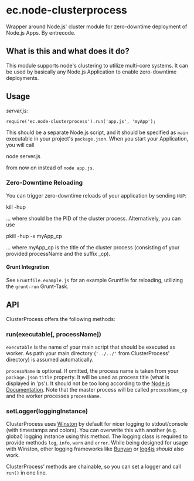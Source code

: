 # ec.node-clusterprocess

Wrapper around Node.js' cluster module for zero-downtime deployment of Node.js Apps. By entrecode.

## What is this and what does it do?
This module supports node's clustering to utilize multi-core systems.
It can be used by basically any Node.js Application to enable zero-downtime deployments.

## Usage

*server.js:*

    require('ec.node-clusterprocess').run('app.js', 'myApp');


This should be a separate Node.js script, and it should be specified as `main` executable in your project's `package.json`. When you start your Application, you will call 

  node server.js
  
from now on instead of `node app.js`. 

### Zero-Downtime Reloading

You can trigger zero-downtime reloads of your application by sending `HUP`:

  kill -hup <pid>
  
... where <pid> should be the PID of the cluster process. Alternatively, you can use

  pkill -hup -x myApp_cp

... where myApp_cp is the title of the cluster process (consisting of your provided processName and the suffix _cp). 

#### Grunt Integration
See `Gruntfile.example.js` for an example Gruntfile for reloading, utilizing the `grunt-run` Grunt-Task.

## API

ClusterProcess offers the following methods:

### run(executable[, processName])

`executable` is the name of your main script that should be executed as worker. As path your main directory (`'../../'` from ClusterProcess' directory) is assumed automatically. 

`processName` is optional. If omitted, the process name is taken from your `package.json` `title` property.
It will be used as process title (what is displayed in 'ps'). 
It should not be too long according to the [Node.js Documentation](http://nodejs.org/api/process.html#process_process_title). Note that the master process will be called `processName_cp` and the worker processes `processName`. 

### setLogger(loggingInstance)

ClusterProcess uses [Winston](https://github.com/flatiron/winston) by default for nicer logging to stdout/console (with timestamps and colors). You can overwrite this with another (e.g. global) logging instance using this method.
The logging class is required to provide methods `log`, `info`, `warn` and `error`. 
While being designed for usage with Winston, other logging frameworks like [Bunyan](https://github.com/trentm/node-bunyan) or [log4js](https://github.com/nomiddlename/log4js-node) *should* also work.

ClusterProcess' methods are chainable, so you can set a logger and call `run()` in one line.
